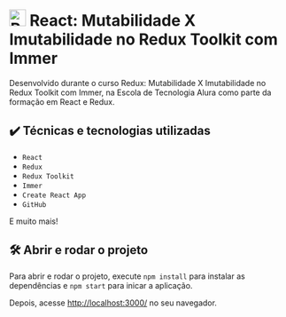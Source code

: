 # <img src="https://upload.wikimedia.org/wikipedia/commons/a/a7/React-icon.svg" alt="React Logo" width="30" height="30"> React: Mutabilidade X Imutabilidade no Redux Toolkit com Immer

Desenvolvido durante o curso Redux: Mutabilidade X Imutabilidade no Redux Toolkit com Immer, na Escola de Tecnologia Alura como parte da formação em React e Redux.

## ✔️ Técnicas e tecnologias utilizadas

- `React`
- `Redux`
- `Redux Toolkit`
- `Immer`
- `Create React App`
- `GitHub`

E muito mais!

## 🛠️ Abrir e rodar o projeto

Para abrir e rodar o projeto, execute `npm install` para instalar as dependências e `npm start` para inicar a aplicação.

Depois, acesse <a href="http://localhost:3000/">http://localhost:3000/</a> no seu navegador.
